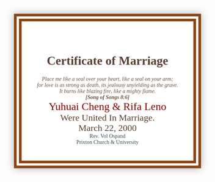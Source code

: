 <!DOCTYPE html>
<html>
<head>
    <meta charset="UTF-8">
    <title>结婚证书 - Yuhuai Cheng & Rifa Leno</title>
    <style>
        body { background: url('https://i.imgur.com/4QZQ2aA.jpg'); background-size: cover; min-height: 100vh; display: flex; justify-content: center; align-items: center; font-family: 'Times New Roman'; padding: 20px; }
        .certificate { max-width: 800px; text-align: center; padding: 40px; border: 20px double #8B4513; background: rgba(255,255,255,0.9); box-shadow: 0 0 20px rgba(0,0,0,0.3); }
        h1 { font-size: 32px; color: #5C4033; }
        .verse { font-style: italic; color: #6B4F3D; }
        .names { font-size: 28px; color: #8B0000; }
        .date { font-size: 24px; color: #5C4033; }
        .signature { font-family: 'Brush Script MT'; color: #2F4F4F; }
    </style>
</head>
<body>
    <div class="certificate">
        <h1>Certificate of Marriage</h1>
        <div class="verse">
            Place me like a seal over your heart, like a seal on your arm;<br>
            for love is as strong as death, its jealousy unyielding as the grave.<br>
            It burns like blazing fire, like a mighty flame.<br>
            <strong>[Song of Songs 8:6]</strong>
        </div>
        <div class="names">Yuhuai Cheng & Rifa Leno</div>
        <div class="date">
            Were United In Marriage.<br>
            March 22, 2000
        </div>
        <div class="signature">
            Rev. Vol Ospand<br>
            Prixton Church & University
        </div>
    </div>
</body>
</html>
